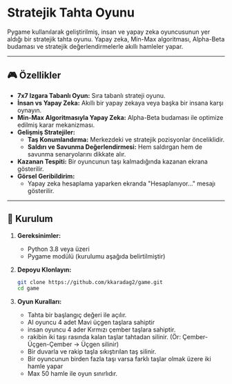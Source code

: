 # Stratejik Tahta Oyunu

Pygame kullanılarak geliştirilmiş, insan ve yapay zeka oyuncusunun yer aldığı bir stratejik tahta oyunu. Yapay zeka, Min-Max algoritması, Alpha-Beta budaması ve stratejik değerlendirmelerle akıllı hamleler yapar.

---

## 🎮 Özellikler

- **7x7 Izgara Tabanlı Oyun:** Sıra tabanlı strateji oyunu.
- **İnsan vs Yapay Zeka:** Akıllı bir yapay zekaya veya başka bir insana karşı oynayın.
- **Min-Max Algoritmasıyla Yapay Zeka:** Alpha-Beta budaması ile optimize edilmiş karar mekanizması.
- **Gelişmiş Stratejiler:**
  - **Taş Konumlandırma:** Merkezdeki ve stratejik pozisyonlar önceliklidir.
  - **Saldırı ve Savunma Değerlendirmesi:** Hem saldırgan hem de savunma senaryolarını dikkate alır.
- **Kazanan Tespiti:** Bir oyuncunun taşı kalmadığında kazanan ekrana gösterilir.
- **Görsel Geribildirim:**
  - Yapay zeka hesaplama yaparken ekranda "Hesaplanıyor..." mesajı gösterilir.

---

## 🚀 Kurulum

1. **Gereksinimler:**
   - Python 3.8 veya üzeri
   - Pygame modülü (kurulumu aşağıda belirtilmiştir)

2. **Depoyu Klonlayın:**
   ```bash
   git clone https://github.com/kkaradag2/game.git
   cd game

3. **Oyun Kuralları:**
    - Tahta bir başlangıç değeri ile açılır.
    - AI oyuncu 4 adet Mavi üçgen taşlara sahiptir
    - insan oyuncu 4 ader Kırmızı çember taşlara sahiptir.
    - rakibin iki taşı rasında kalan taşlar tahtadan silinir. (Ör: Çember-Üçgen-Çember -> Üçgen silinir)
    - Bir duvarla ve rakip taşla sıkıştırılan taş silinir.
    - Bir oyuncunun birden fazla taşı varsa farklı taşlar olmak  üzere iki hamle yapar
    - Max 50 hamle ile oyun sınırlıdır.